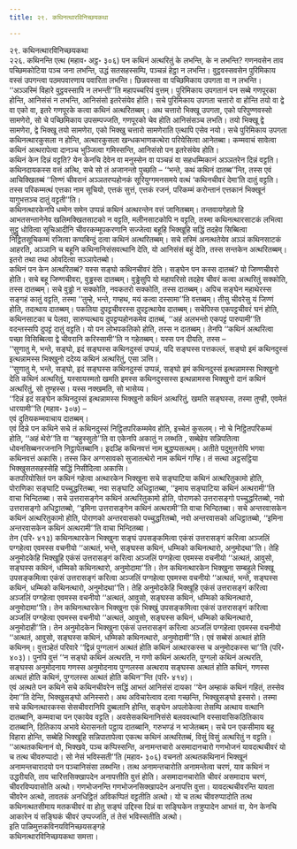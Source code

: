 ```yaml
---
title: २९. कथिनत्थारविनिच्छयकथा

---
```

२९. कथिनत्थारविनिच्छयकथा  
२२६. कथिनन्ति एत्थ (महाव॰ अट्ठ॰ ३०६) पन कथिनं अत्थरितुं के लभन्ति, के न लभन्ति? गणनवसेन ताव पच्छिमकोटिया पञ्च जना लभन्ति, उद्धं सतसहस्सम्पि, पञ्चन्नं हेट्ठा न लभन्ति। वुट्ठवस्सवसेन पुरिमिकाय वस्सं उपगन्त्वा पठमपवारणाय पवारिता लभन्ति। छिन्नवस्सा वा पच्छिमिकाय उपगता वा न लभन्ति। ‘‘अञ्ञस्मिं विहारे वुट्ठवस्सापि न लभन्ती’’ति महापच्चरियं वुत्तम्। पुरिमिकाय उपगतानं पन सब्बे गणपूरका होन्ति, आनिसंसं न लभन्ति, आनिसंसो इतरेसंयेव होति। सचे पुरिमिकाय उपगता चत्तारो वा होन्ति तयो वा द्वे वा एको वा, इतरे गणपूरके कत्वा कथिनं अत्थरितब्बम्। अथ चत्तारो भिक्खू उपगता, एको परिपुण्णवस्सो सामणेरो, सो चे पच्छिमिकाय उपसम्पज्जति, गणपूरको चेव होति आनिसंसञ्च लभति। तयो भिक्खू द्वे सामणेरा, द्वे भिक्खू तयो सामणेरा, एको भिक्खु चत्तारो सामणेराति एत्थापि एसेव नयो। सचे पुरिमिकाय उपगता कथिनत्थारकुसला न होन्ति, अत्थारकुसला खन्धकभाणकत्थेरा परियेसित्वा आनेतब्बा। कम्मवाचं सावेत्वा कथिनं अत्थरापेत्वा दानञ्च भुञ्जित्वा गमिस्सन्ति, आनिसंसो पन इतरेसंयेव होति।  
कथिनं केन दिन्नं वट्टति? येन केनचि देवेन वा मनुस्सेन वा पञ्चन्नं वा सहधम्मिकानं अञ्ञतरेन दिन्नं वट्टति। कथिनदायकस्स वत्तं अत्थि, सचे सो तं अजानन्तो पुच्छति – ‘‘भन्ते, कथं कथिनं दातब्ब’’न्ति, तस्स एवं आचिक्खितब्बं ‘‘तिण्णं चीवरानं अञ्ञतरप्पहोनकं सूरियुग्गमनसमये वत्थं ‘कथिनचीवरं देमा’ति दातुं वट्टति। तस्स परिकम्मत्थं एत्तका नाम सूचियो, एत्तकं सुत्तं, एत्तकं रजनं, परिकम्मं करोन्तानं एत्तकानं भिक्खूनं यागुभत्तञ्च दातुं वट्टती’’ति।  
कथिनत्थारकेनपि धम्मेन समेन उप्पन्नं कथिनं अत्थरन्तेन वत्तं जानितब्बम्। तन्तवायगेहतो हि आभतसन्तानेनेव खलिमक्खितसाटको न वट्टति, मलीनसाटकोपि न वट्टति, तस्मा कथिनत्थारसाटकं लभित्वा सुट्ठु धोवित्वा सूचिआदीनि चीवरकम्मूपकरणानि सज्जेत्वा बहूहि भिक्खूहि सद्धिं तदहेव सिब्बित्वा निट्ठितसूचिकम्मं रजित्वा कप्पबिन्दुं दत्वा कथिनं अत्थरितब्बम्। सचे तस्मिं अनत्थतेयेव अञ्ञं कथिनसाटकं आहरति, अञ्ञानि च बहूनि कथिनानिसंसवत्थानि देति, यो आनिसंसं बहुं देति, तस्स सन्तकेन अत्थरितब्बम्। इतरो तथा तथा ओवदित्वा सञ्ञापेतब्बो।  
कथिनं पन केन अत्थरितब्बं? यस्स सङ्घो कथिनचीवरं देति। सङ्घेन पन कस्स दातब्बं? यो जिण्णचीवरो होति। सचे बहू जिण्णचीवरा, वुड्ढस्स दातब्बम्। वुड्ढेसुपि यो महापरिसो तदहेव चीवरं कत्वा अत्थरितुं सक्कोति, तस्स दातब्बम्। सचे वुड्ढो न सक्कोति, नवकतरो सक्कोति, तस्स दातब्बम्। अपिच सङ्घेन महाथेरस्स सङ्गहं कातुं वट्टति, तस्मा ‘‘तुम्हे, भन्ते, गण्हथ, मयं कत्वा दस्सामा’’ति वत्तब्बम्। तीसु चीवरेसु यं जिण्णं होति, तदत्थाय दातब्बम्। पकतिया दुपट्टचीवरस्स दुपट्टत्थायेव दातब्बम्। सचेपिस्स एकपट्टचीवरं घनं होति, कथिनसाटका च पेलवा, सारुप्पत्थाय दुपट्टप्पहोनकमेव दातब्बं, ‘‘अहं अलभन्तो एकपट्टं पारुपामी’’ति वदन्तस्सपि दुपट्टं दातुं वट्टति। यो पन लोभपकतिको होति, तस्स न दातब्बम्। तेनपि ‘‘कथिनं अत्थरित्वा पच्छा विसिब्बित्वा द्वे चीवरानि करिस्सामी’’ति न गहेतब्बम्। यस्स पन दीयति, तस्स –  
‘‘सुणातु मे, भन्ते, सङ्घो, इदं सङ्घस्स कथिनदुस्सं उप्पन्नं, यदि सङ्घस्स पत्तकल्लं, सङ्घो इमं कथिनदुस्सं इत्थन्नामस्स भिक्खुनो ददेय्य कथिनं अत्थरितुं, एसा ञत्ति।  
‘‘सुणातु मे, भन्ते, सङ्घो, इदं सङ्घस्स कथिनदुस्सं उप्पन्नं, सङ्घो इमं कथिनदुस्सं इत्थन्नामस्स भिक्खुनो देति कथिनं अत्थरितुं, यस्सायस्मतो खमति इमस्स कथिनदुस्सस्स इत्थन्नामस्स भिक्खुनो दानं कथिनं अत्थरितुं, सो तुण्हस्स। यस्स नक्खमति, सो भासेय्य।  
‘‘दिन्नं इदं सङ्घेन कथिनदुस्सं इत्थन्नामस्स भिक्खुनो कथिनं अत्थरितुं, खमति सङ्घस्स, तस्मा तुण्ही, एवमेतं धारयामी’’ति (महाव॰ ३०७) –  
एवं दुतियकम्मवाचाय दातब्बम्।  
एवं दिन्ने पन कथिने सचे तं कथिनदुस्सं निट्ठितपरिकम्ममेव होति, इच्चेतं कुसलम्। नो चे निट्ठितपरिकम्मं होति, ‘‘अहं थेरो’’ति वा ‘‘बहुस्सुतो’’ति वा एकेनपि अकातुं न लब्भति , सब्बेहेव सन्निपतित्वा धोवनसिब्बनरजनानि निट्ठापेतब्बानि। इदञ्हि कथिनवत्तं नाम बुद्धप्पसत्थम्। अतीते पदुमुत्तरोपि भगवा कथिनवत्तं अकासि। तस्स किर अग्गसावको सुजातत्थेरो नाम कथिनं गण्हि। तं सत्था अट्ठसट्ठिया भिक्खुसतसहस्सेहि सद्धिं निसीदित्वा अकासि।  
कतपरियोसितं पन कथिनं गहेत्वा अत्थारकेन भिक्खुना सचे सङ्घाटिया कथिनं अत्थरितुकामो होति, पोराणिका सङ्घाटि पच्चुद्धरितब्बा, नवा सङ्घाटि अधिट्ठातब्बा, ‘‘इमाय सङ्घाटिया कथिनं अत्थरामी’’ति वाचा भिन्दितब्बा। सचे उत्तरासङ्गेन कथिनं अत्थरितुकामो होति, पोराणको उत्तरासङ्गो पच्चुद्धरितब्बो, नवो उत्तरासङ्गो अधिट्ठातब्बो, ‘‘इमिना उत्तरासङ्गेन कथिनं अत्थरामी’’ति वाचा भिन्दितब्बा। सचे अन्तरवासकेन कथिनं अत्थरितुकामो होति, पोराणको अन्तरवासको पच्चुद्धरितब्बो, नवो अन्तरवासको अधिट्ठातब्बो, ‘‘इमिना अन्तरवासकेन कथिनं अत्थरामी’’ति वाचा भिन्दितब्बा।  
तेन (परि॰ ४१३) कथिनत्थारकेन भिक्खुना सङ्घं उपसङ्कमित्वा एकंसं उत्तरासङ्गं करित्वा अञ्जलिं पग्गहेत्वा एवमस्स वचनीयो ‘‘अत्थतं, भन्ते, सङ्घस्स कथिनं, धम्मिको कथिनत्थारो, अनुमोदथा’’ति। तेहि अनुमोदकेहि भिक्खूहि एकंसं उत्तरासङ्गं करित्वा अञ्जलिं पग्गहेत्वा एवमस्स वचनीयो ‘‘अत्थतं, आवुसो, सङ्घस्स कथिनं, धम्मिको कथिनत्थारो, अनुमोदामा’’ति। तेन कथिनत्थारकेन भिक्खुना सम्बहुले भिक्खू उपसङ्कमित्वा एकंसं उत्तरासङ्गं करित्वा अञ्जलिं पग्गहेत्वा एवमस्स वचनीयो ‘‘अत्थतं, भन्ते, सङ्घस्स कथिनं, धम्मिको कथिनत्थारो, अनुमोदथा’’ति। तेहि अनुमोदकेहि भिक्खूहि एकंसं उत्तरासङ्गं करित्वा अञ्जलिं पग्गहेत्वा एवमस्स वचनीयो ‘‘अत्थतं, आवुसो, सङ्घस्स कथिनं, धम्मिको कथिनत्थारो, अनुमोदामा’’ति। तेन कथिनत्थारकेन भिक्खुना एकं भिक्खुं उपसङ्कमित्वा एकंसं उत्तरासङ्गं करित्वा अञ्जलिं पग्गहेत्वा एवमस्स वचनीयो ‘‘अत्थतं, आवुसो, सङ्घस्स कथिनं, धम्मिको कथिनत्थारो, अनुमोदाही’’ति। तेन अनुमोदकेन भिक्खुना एकंसं उत्तरासङ्गं करित्वा अञ्जलिं पग्गहेत्वा एवमस्स वचनीयो ‘‘अत्थतं, आवुसो, सङ्घस्स कथिनं, धम्मिको कथिनत्थारो, अनुमोदामी’’ति। एवं सब्बेसं अत्थतं होति कथिनम्। वुत्तञ्हेतं परिवारे ‘‘द्विन्नं पुग्गलानं अत्थतं होति कथिनं अत्थारकस्स च अनुमोदकस्स चा’’ति (परि॰ ४०३)। पुनपि वुत्तं ‘‘न सङ्घो कथिनं अत्थरति, न गणो कथिनं अत्थरति, पुग्गलो कथिनं अत्थरति, सङ्घस्स अनुमोदनाय गणस्स अनुमोदनाय पुग्गलस्स अत्थराय सङ्घस्स अत्थतं होति कथिनं, गणस्स अत्थतं होति कथिनं, पुग्गलस्स अत्थतं होति कथिन’’न्ति (परि॰ ४१४)।  
एवं अत्थते पन कथिने सचे कथिनचीवरेन सद्धिं आभतं आनिसंसं दायका ‘‘येन अम्हाकं कथिनं गहितं, तस्सेव देमा’’ति देन्ति, भिक्खुसङ्घो अनिस्सरो। अथ अविचारेत्वाव दत्वा गच्छन्ति, भिक्खुसङ्घो इस्सरो। तस्मा सचे कथिनत्थारकस्स सेसचीवरानिपि दुब्बलानि होन्ति, सङ्घेन अपलोकेत्वा तेसम्पि अत्थाय वत्थानि दातब्बानि, कम्मवाचा पन एकायेव वट्टति। अवसेसकथिनानिसंसे बलववत्थानि वस्सावासिकठितिकाय दातब्बानि, ठितिकाय अभावे थेरासनतो पट्ठाय दातब्बानि, गरुभण्डं न भाजेतब्बम्। सचे पन एकसीमाय बहू विहारा होन्ति, सब्बेहि भिक्खूहि सन्निपातापेत्वा एकत्थ कथिनं अत्थरितब्बं, विसुं विसुं अत्थरितुं न वट्टति।  
‘‘अत्थतकथिनानं वो, भिक्खवे, पञ्च कप्पिस्सन्ति, अनामन्तचारो असमादानचारो गणभोजनं यावदत्थचीवरं यो च तत्थ चीवरुप्पादो। सो नेसं भविस्सती’’ति (महाव॰ ३०६) वचनतो अत्थतकथिनानं भिक्खूनं अनामन्तचारादयो पन पञ्चानिसंसा लब्भन्ति। तत्थ अनामन्तचारोति अनामन्तेत्वा चरणं, याव कथिनं न उद्धरीयति, ताव चारित्तसिक्खापदेन अनापत्तीति वुत्तं होति। असमादानचारोति चीवरं असमादाय चरणं, चीवरविप्पवासोति अत्थो। गणभोजनन्ति गणभोजनसिक्खापदेन अनापत्ति वुत्ता। यावदत्थचीवरन्ति यावता चीवरेन अत्थो, तावतकं अनधिट्ठितं अविकप्पितं वट्टतीति अत्थो। यो च तत्थ चीवरुप्पादोति तत्थ कथिनत्थतसीमाय मतकचीवरं वा होतु सङ्घं उद्दिस्स दिन्नं वा सङ्घिकेन तत्रुप्पादेन आभतं वा, येन केनचि आकारेन यं सङ्घिकं चीवरं उप्पज्जति, तं तेसं भविस्सतीति अत्थो।  
इति पाळिमुत्तकविनयविनिच्छयसङ्गहे  
कथिनत्थारविनिच्छयकथा समत्ता।  